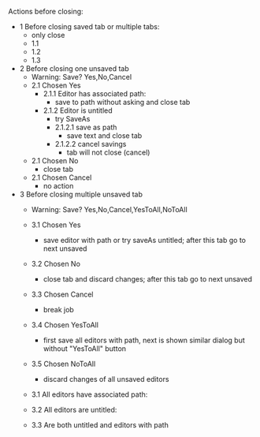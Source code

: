 Actions before closing:

* 1 Before closing saved tab or multiple tabs:
  * only close
  * 1.1
  * 1.2
  * 1.3
* 2 Before closing one unsaved tab
  * Warning: Save? Yes,No,Cancel
  * 2.1 Chosen Yes
    * 2.1.1 Editor has associated path:
      * save to path without asking and close tab
    * 2.1.2 Editor is untitled
      * try SaveAs
      * 2.1.2.1 save as path
        * save text and close tab
      * 2.1.2.2 cancel savings
        * tab will not close (cancel)
  * 2.1 Chosen No
    * close tab
  * 2.1 Chosen Cancel
    * no action
* 3 Before closing multiple unsaved tab
  * Warning: Save? Yes,No,Cancel,YesToAll,NoToAll
  * 3.1 Chosen Yes
    * save editor with path or try saveAs untitled; 
    after this tab go to next unsaved
  * 3.2 Chosen No
    * close tab and discard changes;
      after this tab go to next unsaved
  * 3.3 Chosen Cancel
    * break job 
  * 3.4 Chosen YesToAll
    * first save all editors with path, next
    is shown similar dialog but without "YesToAll" button
  * 3.5 Chosen NoToAll
    * discard changes of all unsaved editors 
 

  * 3.1 All editors have associated path:
  * 3.2 All editors are untitled:
  * 3.3 Are both untitled and editors with path
